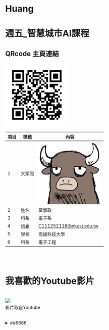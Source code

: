 # Huang
# 週五_智慧城市AI課程
## QRcode 主頁連結
<img src="250228204342.png" width="200" hieght="200">


|項目|標題|內容|
|---|---|---|
|1|大頭照|<img src="IMG_9351.jpeg" width="200" hieght="200">|
|2|姓名|黃學政|
|3|科系|電子系|
|4|信箱|C111252118@nkust.edu.tw|
|5|學校|高雄科技大學|
|6|科系|電子工程|

<br><br>
# 我喜歡的Youtube影片

<a href ="https://youtu.be/sXeYkw4VE24?si=7qmrwEO0d88" target="_blank"></a><br>
<a href ="https://youtu.be/sXeYkw4VE24?si=7qmrwEO0d88" target="_blank"><img src="https://img.youtube.com/vi/7qmrwEO0d88/sddefault.jpg" /></a>
<br>影片取自Youtube

<br>
<details>
<summary>
##6666
</summary>
  
|項目|標題|內容|
|---|---|---|
|1|大頭照|<img src="IMG_9351.jpeg" width="200" hieght="200">|
|2|姓名|黃學政|
|3|科系|電子系|
|4|信箱|C111252118@nkust.edu.tw|
|5|學校|高雄科技大學|
|6|科系|電子工程|
  
  
</details>
